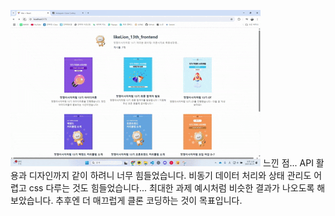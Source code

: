 ![과제 영상](./src/assets/insta_clone_play.gif)
느낀 점...
API 활용과 디자인까지 같이 하려니 너무 힘들었습니다. 비동기 데이터 처리와 상태 관리도 어렵고 css 다루는 것도 힘들었습니다... 최대한 과제 예시처럼 비슷한 결과가 나오도록 해보았습니다. 추후엔 더 매끄럽게 클론 코딩하는 것이 목표입니다.